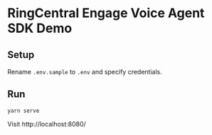 # RingCentral Engage Voice Agent SDK Demo


## Setup

Rename `.env.sample` to `.env` and specify credentials.


## Run

```
yarn serve
```

Visit http://localhost:8080/

